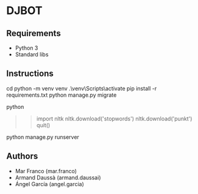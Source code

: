# DJBOT

## Requirements

* Python 3
* Standard libs

## Instructions 

cd <carpeta amb src code>
python -m venv venv
.\venv\Scripts\activate
pip install -r requirements.txt
python manage.py migrate

python
>> import nltk
>> nltk.download('stopwords')
>> nltk.download('punkt')
>> quit()

python manage.py runserver 


## Authors

* Mar Franco (mar.franco)
* Armand Daussà (armand.daussai)
* Ángel García (angel.garcia)
